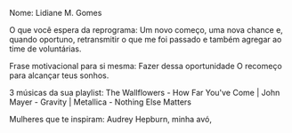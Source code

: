 Nome: Lidiane M. Gomes

O que você espera da reprograma: Um novo começo, uma nova chance e, quando oportuno, retransmitir o que me foi passado e também agregar ao time de voluntárias.

Frase motivacional para si mesma: Fazer dessa oportunidade O recomeço para alcançar teus sonhos.

3 músicas da sua playlist: The Wallflowers - How Far You've Come | John Mayer - Gravity | Metallica - Nothing Else Matters

Mulheres que te inspiram: Audrey Hepburn, minha avó, 